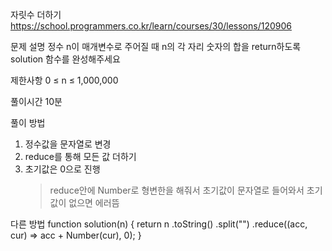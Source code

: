 자릿수 더하기
https://school.programmers.co.kr/learn/courses/30/lessons/120906

문제 설명
정수 n이 매개변수로 주어질 때 n의 각 자리 숫자의 합을 return하도록 solution 함수를 완성해주세요

제한사항
0 ≤ n ≤ 1,000,000

풀이시간
10분

풀이 방법

1. 정수값을 문자열로 변경
2. reduce를 통해 모든 값 더하기
3. 초기값은 0으로 진행
   > reduce안에 Number로 형변한을 해줘서 초기값이 문자열로 들어와서 초기값이 없으면 에러뜸

다른 방법
function solution(n) {
return n
.toString()
.split("")
.reduce((acc, cur) => acc + Number(cur), 0);
}
